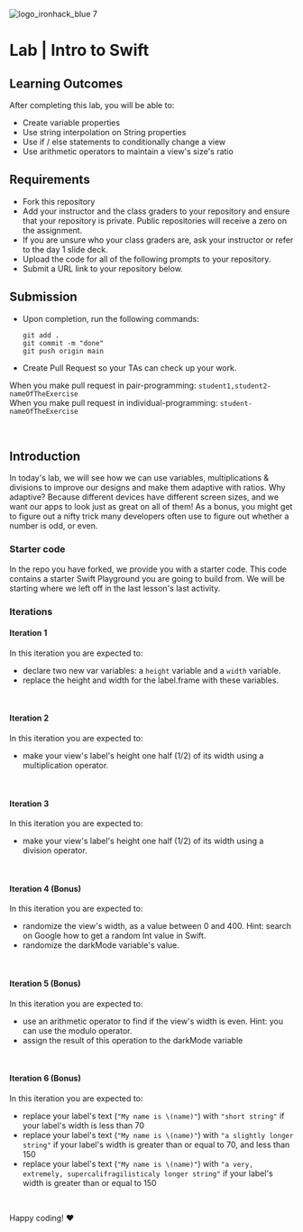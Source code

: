 
![logo_ironhack_blue 7](https://user-images.githubusercontent.com/23629340/40541063-a07a0a8a-601a-11e8-91b5-2f13e4e6b441.png)

# Lab | Intro to Swift

## Learning Outcomes

After completing this lab, you will be able to:

- Create variable properties
- Use string interpolation on String properties
- Use if / else statements to conditionally change a view
- Use arithmetic operators to maintain a view's size's ratio

## Requirements

- Fork this repository
- Add your instructor and the class graders to your repository and ensure that your repository is private. Public repositories will receive a zero on the assignment.
- If you are unsure who your class graders are, ask your instructor or refer to the day 1 slide deck.
- Upload the code for all of the following prompts to your repository.
- Submit a URL link to your repository below.

## Submission

- Upon completion, run the following commands:

  ```shell
  git add .
  git commit -m "done"
  git push origin main
  ```

- Create Pull Request so your TAs can check up your work.

When you make pull request in pair-programming: `student1,student2-nameOfTheExercise` <br>
When you make pull request in individual-programming: `student-nameOfTheExercise`

<br>

## Introduction

In today's lab, we will see how we can use variables, multiplications & divisions to improve our designs and make them adaptive with ratios.
Why adaptive? Because different devices have different screen sizes, and we want our apps to look just as great on all of them!
As a bonus, you might get to figure out a nifty trick many developers often use to figure out whether a number is odd, or even.

### Starter code

In the repo you have forked, we provide you with a starter code. This code contains a starter Swift Playground you are going to build from. We will be starting where we left off in the last lesson's last activity.

<!-- Sandra: The below is not needed anymore - to be removed after validated with an SME -->
<!-- Adjust the starter code to the needs of the students and the lessons that they covered so far.

```swift
//: A UIKit based Playground for presenting user interface
  
import UIKit
import PlaygroundSupport

class MyViewController : UIViewController {
    override func loadView() {
        let view = UIView()
        view.backgroundColor = .white

        let label = UILabel()
        label.frame = CGRect(x: 150, y: 200, width: 200, height: 20)
        label.text = "Hello World!"
        label.textColor = .black
        
        view.addSubview(label)
        self.view = view
        
        var name = "Anna"
        label.text = "My name is \(name)"
        
        var darkMode = true
        if darkMode {
            view.backgroundColor = .black
            label.textColor = .yellow
        } else {
            view.backgroundColor = .white
            label.textColor = .blue
        }
    }
}

// Present the view controller in the Live View window
PlaygroundPage.current.liveView = MyViewController()
``` -->

### Iterations

#### Iteration 1

In this iteration you are expected to:
- declare two new var variables: a `height` variable and a `width` variable.
- replace the height and width for the label.frame with these variables.

<br>

#### Iteration 2

In this iteration you are expected to:
- make your view's label's height one half (1/2) of its width using a multiplication operator.

<br>

#### Iteration 3

In this iteration you are expected to:
- make your view's label's height one half (1/2) of its width using a division operator.

<br>

#### Iteration 4 (Bonus)

In this iteration you are expected to:
- randomize the view's width, as a value between 0 and 400. Hint: search on Google how to get a random Int value in Swift.
- randomize the darkMode variable's value.

<br>

#### Iteration 5 (Bonus)

In this iteration you are expected to:
- use an arithmetic operator to find if the view's width is even. Hint: you can use the modulo operator.
- assign the result of this operation to the darkMode variable

<br>

#### Iteration 6 (Bonus)

In this iteration you are expected to:
- replace your label's text (`"My name is \(name)"`) with `"short string"` if your label's width is less than 70
- replace your label's text (`"My name is \(name)"`) with `"a slightly longer string"` if your label's width is greater than or equal to 70, and less than 150
- replace your label's text (`"My name is \(name)"`) with `"a very, extremely, supercalifragilisticaly longer string"` if your label's width is greater than or equal to 150

<br>

Happy coding! :heart:
